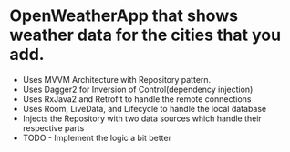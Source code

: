 # OpenWeatherApp that shows weather data for the cities that you add.
* Uses MVVM Architecture with Repository pattern.
* Uses Dagger2 for Inversion of Control(dependency injection)
* Uses RxJava2 and Retrofit to handle the remote connections
* Uses Room, LiveData, and Lifecycle to handle the local database
* Injects the Repository with two data sources which handle their respective parts
* TODO - Implement the logic a bit better
